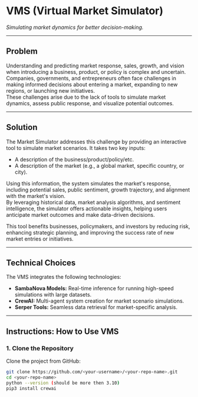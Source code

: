 # **VMS (Virtual Market Simulator)**  
*Simulating market dynamics for better decision-making.*

---

## **Problem**  
Understanding and predicting market response, sales, growth, and vision when introducing a business, product, or policy is complex and uncertain.  
Companies, governments, and entrepreneurs often face challenges in making informed decisions about entering a market, expanding to new regions, or launching new initiatives.  
These challenges arise due to the lack of tools to simulate market dynamics, assess public response, and visualize potential outcomes.

---

## **Solution**  
The Market Simulator addresses this challenge by providing an interactive tool to simulate market scenarios. It takes two key inputs:  
- A description of the business/product/policy/etc.  
- A description of the market (e.g., a global market, specific country, or city).  

Using this information, the system simulates the market's response, including potential sales, public sentiment, growth trajectory, and alignment with the market's vision.  
By leveraging historical data, market analysis algorithms, and sentiment intelligence, the simulator offers actionable insights, helping users anticipate market outcomes and make data-driven decisions.  

This tool benefits businesses, policymakers, and investors by reducing risk, enhancing strategic planning, and improving the success rate of new market entries or initiatives.

---

## **Technical Choices**  
The VMS integrates the following technologies:  
- **SambaNova Models:** Real-time inference for running high-speed simulations with large datasets.  
- **CrewAI:** Multi-agent system creation for market scenario simulations.  
- **Serper Tools:** Seamless data retrieval for market-specific analysis.  

---

## **Instructions: How to Use VMS**  

### **1. Clone the Repository**  
Clone the project from GitHub:  
```bash
git clone https://github.com/<your-username>/<your-repo-name>.git
cd <your-repo-name>
python --version (should be more then 3.10)
pip3 install crewai
